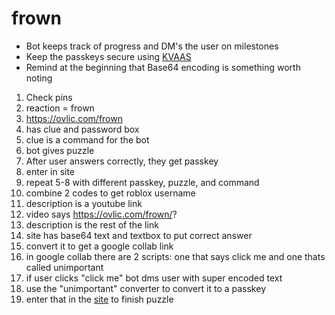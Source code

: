 # frown

- Bot keeps track of progress and DM's the user on milestones
- Keep the passkeys secure using [KVAAS](https://keyvalue.xyz/)
- Remind at the beginning that Base64 encoding is something worth noting

1. Check pins
2. reaction = frown
3. https://ovlic.com/frown
4. has clue and password box
5. clue is a command for the bot
6. bot gives puzzle
7. After user answers correctly, they get passkey
8. enter in site
9. repeat 5-8 with different passkey, puzzle, and command
10. combine 2 codes to get roblox username
11. description is a youtube link
12. video says https://ovlic.com/frown/?
13. description is the rest of the link
14. site has base64 text and textbox to put correct answer
15. convert it to get a google collab link
16. in google collab there are 2 scripts: one that says click me and one thats called unimportant
17. if user clicks "click me" bot dms user with super encoded text
18. use the "unimportant" converter to convert it to a passkey
19. enter that in the [site](https://ovlic.com/frown) to finish puzzle

